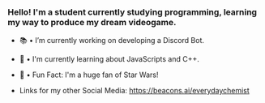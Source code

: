 ### Hello! I'm a student currently studying programming, learning my way to produce my dream videogame.

- 📚 • I’m currently working on developing a Discord Bot.
- 🧠 • I'm currently learning about JavaScripts and C++.
- 💫 • Fun Fact: I'm a huge fan of Star Wars!

- Links for my other Social Media: https://beacons.ai/everydaychemist

<!--
**Sorceremist/Sorceremist** is a ✨ _special_ ✨ repository because its `README.md` (this file) appears on your GitHub profile.

Here are some ideas to get you started:

- 🔭 I’m currently working on ...
- 🌱 I’m currently learning ...
- 👯 I’m looking to collaborate on ...
- 🤔 I’m looking for help with ...
- 💬 Ask me about ...
- 📫 How to reach me: ...
- 😄 Pronouns: ...
- ⚡ Fun fact: ...
-->

